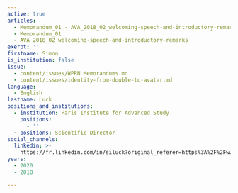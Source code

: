 ```yaml
---
active: true
articles:
  - Memorandum_01 - AVA_2018_02_welcoming-speech-and-introductory-remarks
  - Memorandum_01
  - AVA_2018_02_welcoming-speech-and-introductory-remarks
exerpt: ''
firstname: Simon
is_institution: false
issue:
  - content/issues/WPRN Memorandums.md
  - content/issues/identity-from-double-to-avatar.md
language:
  - English
lastname: Luck
positions_and_institutions:
  - institution: Paris Institute for Advanced Study
    positions:
      - ''
  - positions: Scientific Director
social_channels:
  linkedin: >-
    https://fr.linkedin.com/in/siluck?original_referer=https%3A%2F%2Fwww.google.com%2F
years:
  - 2020
  - 2018

---
```

